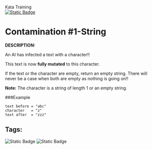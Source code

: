 Kata Training <br>
[![Static Badge](https://img.shields.io/badge/8kyu%20-%20black?style=flat&logo=codewars&labelColor=B1361E&color=black)](Javascript/8kyu)

# Contamination #1-String

**DESCRIPTION:**

An AI has infected a text with a character!!

This text is now **fully mutated** to this character.

If the text or the character are empty, return an empty string.
There will never be a case when both are empty as nothing is going on!!

**Note:** The character is a string of length 1 or an empty string.

###Example
```
text before = "abc"
character   = "z"
text after  = "zzz"
```

## Tags:

![Static Badge](https://img.shields.io/badge/fundamentals%20-%20purple?style=plastic) ![Static Badge](https://img.shields.io/badge/strings%20-%20blue?style=plastic)